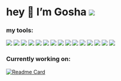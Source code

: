 # hey 👋 I’m Gosha ![](https://img.shields.io/badge/%D0%9F%D0%A2%D0%9D-%D0%9F%D0%9D%D0%A5-blue?style=flat&logoColor=black)


### my tools: 

![](https://img.shields.io/badge/Brave-FF1B2D?style=flat&logo=Brave&logoColor=white) ![](https://img.shields.io/badge/i3wm-FF1B2D?style=flat&logoColor=white) ![](https://img.shields.io/badge/-Git-F44D27?style=flat&logo=Git&logoColor=white) ![](https://img.shields.io/badge/Ubuntu-E95420?style=flat&logo=ubuntu&logoColor=white) ![](https://img.shields.io/badge/StackExchange-FE7A16?style=flat&logo=stack-overflow&logoColor=white) ![](https://img.shields.io/badge/Linux-FCC624?style=flat&logo=linux&logoColor=black) ![](https://img.shields.io/badge/Google%20Sheets-34A853?style=flat&logo=google-sheets&logoColor=white) ![](https://img.shields.io/badge/RStudio-75AADB?style=flat&logo=RStudio&logoColor=white) ![](https://img.shields.io/badge/Telegram-2CA5E0?style=flat&logo=telegram&logoColor=white) ![](https://img.shields.io/badge/Nextcloud-0082C9?style=flat&logo=Nextcloud&logoColor=white) ![](https://img.shields.io/badge/R-276DC3?style=flat&logo=r&logoColor=white) ![](https://img.shields.io/badge/Mastodon-6364FF?style=flat&logo=Mastodon&logoColor=white) ![](https://img.shields.io/badge/Visual_Studio-5C2D91?style=flat&logo=visual%20studio&logoColor=white) ![](https://img.shields.io/badge/Onlyoffice-444444?style=flat&logo=ONLYOFFICE&logoColor=white) ![](https://img.shields.io/badge/-Github-181717?style=flat&logo=GitHub&logoColor=white)

### Currently working on: 
[![Readme Card](https://github-readme-stats.vercel.app/api/pin/?username=gerasy1987&repo=hiddenmeta&theme=dark&hide_border=true)](https://github.com/gerasy1987/hiddenmeta) 

<!--
**gerasy1987/gerasy1987** is a ✨ _special_ ✨ repository because its `README.md` (this file) appears on your GitHub profile.

Here are some ideas to get you started:


- 🌱 I’m currently learning ...
- 👯 I’m looking to collaborate on ...
- 🤔 I’m looking for help with ...
- 💬 Ask me about ...
- 📫 How to reach me: ...
- 😄 Pronouns: ...
- ⚡ Fun fact: ...
-->
